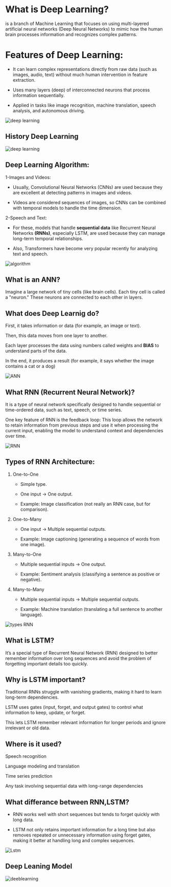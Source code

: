 # What is Deep Learning?
is a branch of Machine Learning that focuses on using multi-layered artificial neural networks (Deep Neural Networks) to mimic how the human brain processes information and recognizes complex patterns.


# Features of Deep Learning:

 * It can learn complex representations directly from raw data (such as images, audio, text) without much human intervention in feature extraction.

 * Uses many layers (deep) of interconnected neurons that process information sequentially.

 * Applied in tasks like image recognition, machine translation, speech analysis, and autonomous driving.

![deep learning](../images/deeplearning.png)



## History Deep Learning

![deep learning](../images/history_deeplearning.png)



## Deep Learning Algorithm:

1-Images and Videos:

 * Usually, Convolutional Neural Networks (CNNs) are used because they are excellent at detecting patterns in images and videos.

 * Videos are considered sequences of images, so CNNs can be combined with temporal models to handle the time dimension.

2-Speech and Text:

 * For these, models that handle **sequential data** like Recurrent Neural Networks **(RNNs)**, especially LSTM, are used because they can manage long-term temporal relationships.

 * Also, Transformers have become very popular recently for analyzing text and speech.


![algorithm](../images/algorithm_dl.png)


## What is an ANN?

Imagine a large network of tiny cells (like brain cells).
Each tiny cell is called a "neuron."
These neurons are connected to each other in layers.




## What does Deep Learnig do?

First, it takes information or data (for example, an image or text).

Then, this data moves from one layer to another.

Each layer processes the data using numbers called weights and **BIAS** to understand parts of the data.

In the end, it produces a result (for example, it says whether the image contains a cat or a dog)



![ANN](../images/ANN.png)



## What RNN (Recurrent Neural Network)?

It is a type of neural network specifically designed to handle sequential or time-ordered data, such as text, speech, or time series.

One key feature of RNN is the feedback loop:
This loop allows the network to retain information from previous steps and use it when processing the current input, enabling the model to understand context and dependencies over time.



![RNN](../images/RNN_define.png)


## Types of RNN Architecture:
1. One-to-One
   * Simple type.

   * One input → One output.

   * Example: Image classification (not really an RNN case, but for comparison).


2. One-to-Many
   * One input → Multiple sequential outputs.

   * Example: Image captioning (generating a sequence of words from one image).


3. Many-to-One
   * Multiple sequential inputs → One output.

   * Example: Sentiment analysis (classifying a sentence as positive or negative).


4. Many-to-Many
   * Multiple sequential inputs → Multiple sequential outputs.

   * Example: Machine translation (translating a full sentence to another language).

![types RNN](../images/types_rnn.png)



## What is LSTM?

It’s a special type of Recurrent Neural Network (RNN) designed to better remember information over long sequences and avoid the problem of forgetting important details too quickly.


## Why is LSTM important?

Traditional RNNs struggle with vanishing gradients, making it hard to learn long-term dependencies.

LSTM uses gates (input, forget, and output gates) to control what information to keep, update, or forget.

This lets LSTM remember relevant information for longer periods and ignore irrelevant or old data.


## Where is it used?

Speech recognition

Language modeling and translation

Time series prediction

Any task involving sequential data with long-range dependencies


## What differance between RNN,LSTM?

   * RNN works well with short sequences but tends to forget quickly with long data.

   * LSTM not only retains important information for a long time but also removes repeated or unnecessary information using forget gates, making it better at handling long and complex sequences.


   
![Lstm](../images/working_LSTM.png)



## Deep Leaning Model

![deeblearning](../images/deeplearning_model.png)


